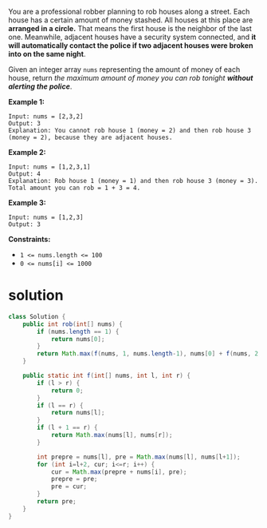 You are a professional robber planning to rob houses along a street. Each house has a certain amount of money stashed. All houses at this place are **arranged in a circle.** That means the first house is the neighbor of the last one. Meanwhile, adjacent houses have a security system connected, and **it will automatically contact the police if two adjacent houses were broken into on the same night**.

Given an integer array `nums` representing the amount of money of each house, return *the maximum amount of money you can rob tonight **without alerting the police***.

 

**Example 1:**

```
Input: nums = [2,3,2]
Output: 3
Explanation: You cannot rob house 1 (money = 2) and then rob house 3 (money = 2), because they are adjacent houses.
```

**Example 2:**

```
Input: nums = [1,2,3,1]
Output: 4
Explanation: Rob house 1 (money = 1) and then rob house 3 (money = 3).
Total amount you can rob = 1 + 3 = 4.
```

**Example 3:**

```
Input: nums = [1,2,3]
Output: 3
```

 

**Constraints:**

- `1 <= nums.length <= 100`
- `0 <= nums[i] <= 1000`

# solution

```java
class Solution {
    public int rob(int[] nums) {
        if (nums.length == 1) {
            return nums[0];
        }
        return Math.max(f(nums, 1, nums.length-1), nums[0] + f(nums, 2, nums.length-2));
    }

    public static int f(int[] nums, int l, int r) {
        if (l > r) {
            return 0;
        }
        if (l == r) {
            return nums[l];
        }
        if (l + 1 == r) {
            return Math.max(nums[l], nums[r]);
        }

        int prepre = nums[l], pre = Math.max(nums[l], nums[l+1]);
        for (int i=l+2, cur; i<=r; i++) {
            cur = Math.max(prepre + nums[i], pre);
            prepre = pre;
            pre = cur;
        }
        return pre;
    }
}
```

